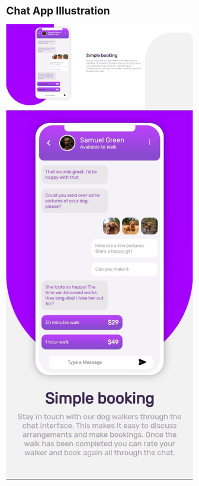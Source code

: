 <h1>Chat App Illustration</h1>
<div align="center">
<img src="img/web-design-profile.PNG" alt="">
<img src="img/web-design-mobile.jpeg" alt="">
</div>
